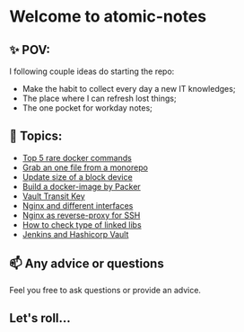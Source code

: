 # Welcome to atomic-notes

## :sparkles: POV:

I following couple ideas do starting the repo:
* Make the habit to collect every day a new IT knowledges;
* The place where I can refresh lost things;
* The one pocket for workday notes;

## :memo: Topics:

* [Top 5 rare docker commands](topics/top-5-docker-commands.md)
* [Grab an one file from a monorepo](topics/grab-a-single-file.md)
* [Update size of a block device](topics/update-size-block-device.md)
* [Build a docker-image by Packer](topics/packer-build-docker.md)
* [Vault Transit Key](topics/vault-transit-key.md)
* [Nginx and different interfaces](topics/nginx-output-interfaces.md)
* [Nginx as reverse-proxy for SSH](topics/nginx-as-reverse-proxy-ssh.md)
* [How to check type of linked libs](topics/static-or-dynamic-linked.md)
* [Jenkins and Hashicorp Vault](topics/jenkins-vault-secrets.md)

## :mailbox: Any advice or questions

Feel you free to ask questions or provide an advice.

## Let's roll...

